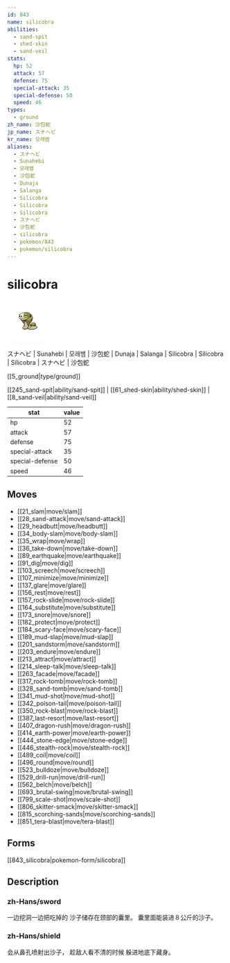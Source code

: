 ```yaml
---
id: 843
name: silicobra
abilities:
  - sand-spit
  - shed-skin
  - sand-veil
stats:
  hp: 52
  attack: 57
  defense: 75
  special-attack: 35
  special-defense: 50
  speed: 46
types:
  - ground
zh_name: 沙包蛇
jp_name: スナヘビ
kr_name: 모래뱀
aliases:
  - スナヘビ
  - Sunahebi
  - 모래뱀
  - 沙包蛇
  - Dunaja
  - Salanga
  - Silicobra
  - Silicobra
  - Silicobra
  - スナヘビ
  - 沙包蛇
  - silicobra
  - pokemon/843
  - pokemon/silicobra
---
```

# silicobra

![](https://raw.githubusercontent.com/PokeAPI/sprites/master/sprites/pokemon/843.png)

スナヘビ | Sunahebi | 모래뱀 | 沙包蛇 | Dunaja | Salanga | Silicobra | Silicobra | Silicobra | スナヘビ | 沙包蛇

[[5_ground|type/ground]]

[[245_sand-spit|ability/sand-spit]] | [[61_shed-skin|ability/shed-skin]] | [[8_sand-veil|ability/sand-veil]]

|stat|value|
|---|---|
|hp|52|
|attack|57|
|defense|75|
|special-attack|35|
|special-defense|50|
|speed|46|


## Moves

- [[21_slam|move/slam]]
- [[28_sand-attack|move/sand-attack]]
- [[29_headbutt|move/headbutt]]
- [[34_body-slam|move/body-slam]]
- [[35_wrap|move/wrap]]
- [[36_take-down|move/take-down]]
- [[89_earthquake|move/earthquake]]
- [[91_dig|move/dig]]
- [[103_screech|move/screech]]
- [[107_minimize|move/minimize]]
- [[137_glare|move/glare]]
- [[156_rest|move/rest]]
- [[157_rock-slide|move/rock-slide]]
- [[164_substitute|move/substitute]]
- [[173_snore|move/snore]]
- [[182_protect|move/protect]]
- [[184_scary-face|move/scary-face]]
- [[189_mud-slap|move/mud-slap]]
- [[201_sandstorm|move/sandstorm]]
- [[203_endure|move/endure]]
- [[213_attract|move/attract]]
- [[214_sleep-talk|move/sleep-talk]]
- [[263_facade|move/facade]]
- [[317_rock-tomb|move/rock-tomb]]
- [[328_sand-tomb|move/sand-tomb]]
- [[341_mud-shot|move/mud-shot]]
- [[342_poison-tail|move/poison-tail]]
- [[350_rock-blast|move/rock-blast]]
- [[387_last-resort|move/last-resort]]
- [[407_dragon-rush|move/dragon-rush]]
- [[414_earth-power|move/earth-power]]
- [[444_stone-edge|move/stone-edge]]
- [[446_stealth-rock|move/stealth-rock]]
- [[489_coil|move/coil]]
- [[496_round|move/round]]
- [[523_bulldoze|move/bulldoze]]
- [[529_drill-run|move/drill-run]]
- [[562_belch|move/belch]]
- [[693_brutal-swing|move/brutal-swing]]
- [[799_scale-shot|move/scale-shot]]
- [[806_skitter-smack|move/skitter-smack]]
- [[815_scorching-sands|move/scorching-sands]]
- [[851_tera-blast|move/tera-blast]]

## Forms



[[843_silicobra|pokemon-form/silicobra]]

## Description

### zh-Hans/sword

一边挖洞一边把吃掉的
沙子储存在颈部的囊里。
囊里面能装进８公斤的沙子。

### zh-Hans/shield

会从鼻孔喷射出沙子，
趁敌人看不清的时候
躲进地底下藏身。

